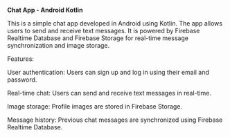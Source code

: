 **Chat App - Android Kotlin**

This is a simple chat app developed in Android using Kotlin. The app allows users to send and receive text messages. 
It is powered by Firebase Realtime Database and Firebase Storage for real-time message synchronization and image storage.

Features:

User authentication: Users can sign up and log in using their email and password.

Real-time chat: Users can send and receive text messages in real-time.

Image storage: Profile images are stored in Firebase Storage.

Message history: Previous chat messages are synchronized using Firebase Realtime Database.
